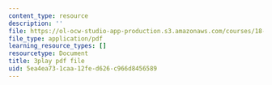 ```yaml
---
content_type: resource
description: ''
file: https://ol-ocw-studio-app-production.s3.amazonaws.com/courses/18-01sc-single-variable-calculus-fall-2010/5ea4ea731caa12fed626c966d8456589_wOHrNt9ScYs.pdf
file_type: application/pdf
learning_resource_types: []
resourcetype: Document
title: 3play pdf file
uid: 5ea4ea73-1caa-12fe-d626-c966d8456589
---
```

